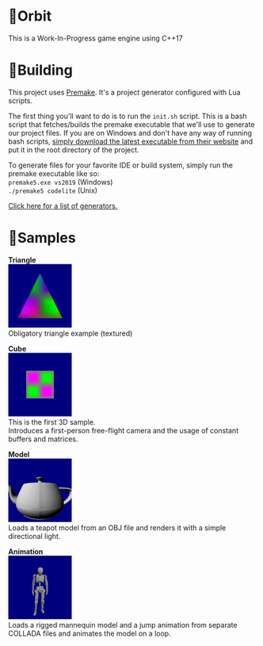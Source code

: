 # 💫Orbit
This is a Work-In-Progress game engine using C++17

# 🔧Building
This project uses [Premake](https://premake.github.io/). It's a project generator configured with Lua scripts.

The first thing you'll want to do is to run the `init.sh` script. This is a bash script that fetches/builds the premake executable that we'll use to generate our project files. If you are on Windows and don't have any way of running bash scripts, [simply download the latest executable from their website](https://premake.github.io/download.html) and put it in the root directory of the project.

To generate files for your favorite IDE or build system, simply run the premake executable like so:</br>
`premake5.exe vs2019` (Windows)</br>
`./premake5 codelite` (Unix)

[Click here for a list of generators.](https://github.com/premake/premake-core/wiki/Using-Premake)

# 💉Samples

**Triangle**</br>
![](res/readme/triangle.png)</br>
Obligatory triangle example (textured)

**Cube**</br>
![](res/readme/cube.gif)</br>
This is the first 3D sample.</br>
Introduces a first-person free-flight camera and the usage of constant buffers and matrices.

**Model**</br>
![](res/readme/model.gif)</br>
Loads a teapot model from an OBJ file and renders it with a simple directional light.

**Animation**</br>
![](res/readme/animation.gif)</br>
Loads a rigged mannequin model and a jump animation from separate COLLADA files and animates the model on a loop.